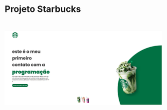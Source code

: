 <h1>Projeto Starbucks</h1>
<br>
<br>
<img Src="https://github.com/otavioliscano/starbucks/blob/main/Captura%20de%20tela%202025-02-20%20160908.png?raw=true" />
